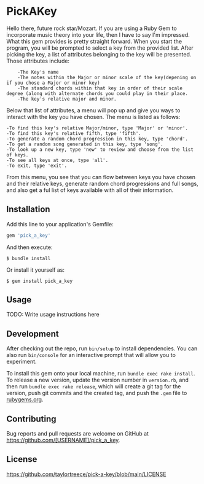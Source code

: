 # PickAKey

Hello there, future rock star/Mozart. If you are using a Ruby Gem to incorporate music theory into your life, then I have to say I'm impressed. What this gem provides is pretty straight forward. When you start the program, you will be prompted to select a key from the provided list. After picking the key, a list of attributes belonging to the key will be presented. Those attributes include:
```
    -The Key's name
    -The notes within the Major or minor scale of the key(depening on if you chose a Major or minor key)
    -The standard chords within that key in order of their scale degree (along with alternate chords you could play in their place.
    -The key's relative major and minor.
```
    
Below that list of attributes, a menu will pop up and give you ways to interact with the key you have chosen. The menu is listed as follows:

    -To find this key's relative Major/minor, type 'Major' or 'minor'.
    -To find this key's relative fifth, type 'fifth'.
    -To generate a random chord progression in this key, type 'chord'.
    -To get a random song generated in this key, type 'song'.
    -To look up a new key, type 'new' to review and choose from the list of keys.
    -To see all keys at once, type 'all'.
    -To exit, type 'exit'.
    
From this menu, you see that you can flow between keys you have chosen and their relative keys, generate random chord progressions and full songs, and also get a ful list of keys available with all of their information.

## Installation

Add this line to your application's Gemfile:

```ruby
gem 'pick_a_key'
```

And then execute:

    $ bundle install

Or install it yourself as:

    $ gem install pick_a_key

## Usage

TODO: Write usage instructions here

## Development

After checking out the repo, run `bin/setup` to install dependencies. You can also run `bin/console` for an interactive prompt that will allow you to experiment.

To install this gem onto your local machine, run `bundle exec rake install`. To release a new version, update the version number in `version.rb`, and then run `bundle exec rake release`, which will create a git tag for the version, push git commits and the created tag, and push the `.gem` file to [rubygems.org](https://rubygems.org).

## Contributing

Bug reports and pull requests are welcome on GitHub at https://github.com/[USERNAME]/pick_a_key.

## License
https://github.com/taylortreece/pick-a-key/blob/main/LICENSE
